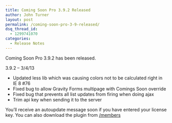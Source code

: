 ```yaml
---
title: Coming Soon Pro 3.9.2 Released
author: John Turner
layout: post
permalink: /coming-soon-pro-3-9-released/
dsq_thread_id:
  - 1299741070
categories:
  - Release Notes
---
```

Coming Soon Pro 3.9.2 has been released.

3.9.2 &#8211; 3/4/13

* Updated less lib which was causing colors not to be calculated right in IE 8 #76  
* Fixed bug to allow Gravity Forms multipage with Comings Soon override  
* Fixed bug that prevents all list updates from firing when doing ajax  
* Trim api key when sending it to the server

You’ll receive an autoupdate message soon if you have entered your license key. You can also download the plugin from <a href="/members" target="_blank">/members</a>